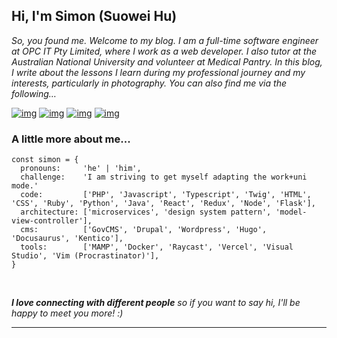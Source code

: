 <h2> Hi, I'm Simon (Suowei Hu) <!-- <img src="https://media.giphy.com/media/mGcNjsfWAjY5AEZNw6/giphy.gif" width="50"> --></h2>


<!--<img align='right' src="https://camo.githubusercontent.com/62da68eb62b1e5f175f7d1f0191dd89a653d7908feb22d37d4a0ab07365d6791/68747470733a2f2f6d656469612e67697068792e636f6d2f6d656469612f4d3967624264396e6244724f5475314d71782f67697068792e676966" width="230">-->

<p><em>
So, you found me. Welcome to my blog. I am a full-time software engineer at OPC IT Pty Limited, where I work as a web developer. I also tutor at the Australian National University and volunteer at Medical Pantry. In this blog, I write about the lessons I learn during my professional journey and my interests, particularly in photography. You can also find me via the following…
</em></p>

[![img](https://img.shields.io/badge/-LinkedIn-black?style=flat-square&logo=Linkedin&logoColor=white)](https://www.linkedin.com/in/suowei-hu-0249b0181/)
[![img](https://img.shields.io/badge/%20My%20Blog%20-black?style=flat-square&logo=Hugo&logoColor=white)](https://blog.simon-hu.org/)
[![img](https://img.shields.io/badge/-GitHub-black?style=flat-square&logo=GitHub&logoColor=white)](https://github.com/SuoweiHu)
[![img](https://img.shields.io/badge/-Gmail-black?style=flat-square&logo=gmail&logoColor=white)](mailto:suowei.h@gmail.com)



### A little more about me...  

```
const simon = {
  pronouns:     'he' | 'him',
  challenge:    'I am striving to get myself adapting the work+uni mode.'
  code:         ['PHP', 'Javascript', 'Typescript', 'Twig', 'HTML', 'CSS', 'Ruby', 'Python', 'Java', 'React', 'Redux', 'Node', 'Flask'],
  architecture: ['microservices', 'design system pattern', 'model-view-controller'],
  cms:          ['GovCMS', 'Drupal', 'Wordpress', 'Hugo', 'Docusaurus', 'Kentico'],
  tools:        ['MAMP', 'Docker', 'Raycast', 'Vercel', 'Visual Studio', 'Vim (Procrastinator)'],
}
```
<br/>

<em><b>I love connecting with different people</b> so if you want to say hi, I'll be happy to meet you more! :)</em> <br/>

---

<!-- This read me is inspired from: -->
<!-- https://github.com/Thaiane/Thaiane -->
<!-- https://github.com/anmol098/anmol098 -->

